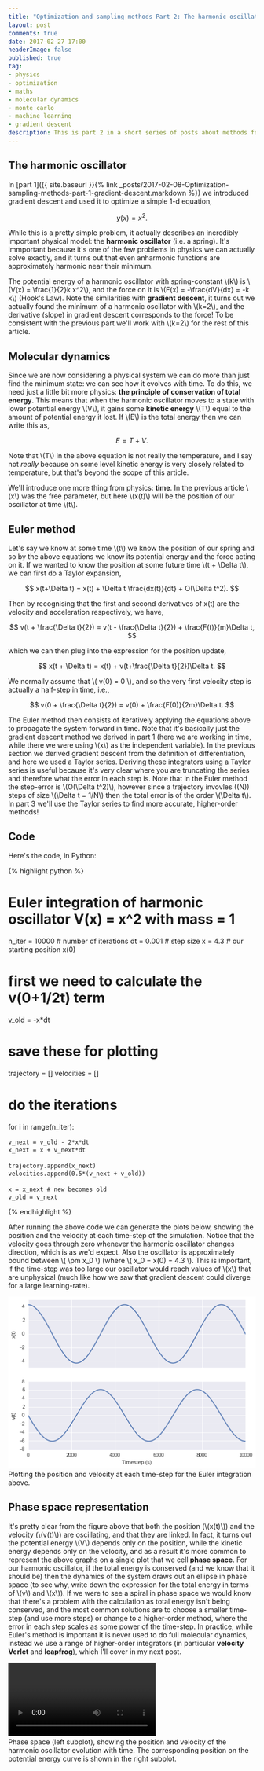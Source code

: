 ```yaml
---
title: "Optimization and sampling methods Part 2: The harmonic oscillator"
layout: post
comments: true
date: 2017-02-27 17:00
headerImage: false
published: true
tag:
- physics
- optimization
- maths
- molecular dynamics
- monte carlo
- machine learning
- gradient descent
description: This is part 2 in a short series of posts about methods for finding local minina, and on using molecular dynamics or Monte Carlo methods to sample from functions. Here I introduce the harmonic oscillator, an important physical model, and relate it to what we did in part 1. I'll derive Euler's method and show a simple NVE simulation.
---
```


## The harmonic oscillator

In [part 1]({{ site.baseurl }}{% link _posts/2017-02-08-Optimization-sampling-methods-part-1-gradient-descent.markdown %})
we introduced gradient descent and used it to optimize a simple 1-d equation,

$$ y(x) = x^2. $$

While this is a pretty simple problem, it actually describes an incredibly
important physical model: the **harmonic oscillator** (i.e. a spring).
It's immportant because it's one of the few problems in physics we can 
actually solve exactly, and it turns out that even anharmonic functions 
are approximately harmonic near their minimum.

The potential energy of a harmonic oscillator with spring-constant 
\\(k\\) is \\(V(x) = \frac{1}{2}k x^2\\),
and the force on it is \\(F(x) = -\frac{dV}{dx} = -k x\\) (Hook's Law). 
Note the similarities with **gradient descent**, it turns out we actually 
found the minimum of a harmonic oscillator with \\(k=2\\), and the 
derivative (slope) in gradient descent corresponds to the force!
To be consistent with the previous part we'll work with \\(k=2\\) for the 
rest of this article.

## Molecular dynamics

Since we are now considering a physical system we can do more than just find 
the minimum state: we can see how it evolves with time. To do this, we need 
just a little bit more physics: **the principle of conservation of total energy**.
This means that when the harmonic oscillator moves to a state with lower 
potential energy \\(V\\), it gains some **kinetic energy** \\(T\\) equal to 
the amount of potential energy it lost. If \\(E\\) is the total energy then 
we can write this as,

$$ E = T + V. $$

Note that \\(T\\) in the above equation is not really the temperature, and I 
say not *really* because on some level kinetic energy is very closely related 
to temperature, but that's beyond the scope of this article.

We'll introduce one more thing from physics: **time**. In the previous article 
\\(x\\) was the free parameter, but here \\(x(t)\\) will be the position of our 
oscillator at time \\(t\\).

## Euler method

Let's say we know at some time \\(t\\) we know the position of our spring
and so by the above equations we know its potential energy and the force 
acting on it.  If we wanted to know the position at some future time
\\(t + \Delta t\\), we can first do a Taylor expansion,

$$ x(t+\Delta t) = x(t) + \Delta t \frac{dx(t)}{dt} + O(\Delta t^2). $$

Then by recognising that the first and second derivatives of x(t) are 
the velocity and acceleration respectively, we have,

$$ v(t + \frac{\Delta t}{2}) = v(t - \frac{\Delta t}{2}) + \frac{F(t)}{m}\Delta t, $$

which we can then plug into the expression for the position update, 

$$ x(t + \Delta t) = x(t) + v(t+\frac{\Delta t}{2})\Delta t. $$

We normally assume that \\( v(0) = 0 \\), and so the very first velocity step is 
actually a half-step in time, i.e.,

$$  v(0 + \frac{\Delta t}{2}) = v(0) + \frac{F(0)}{2m}\Delta t. $$

The Euler method then consists of iteratively applying the equations above to propagate
the system forward in time. Note that it's basically just the gradient descent method 
we derived in part 1 (here we are working in time, while there we were using \\(x\\) 
as the independent variable). In the previous section we derived gradient descent from 
the definition of differentiation, and here we used a Taylor series. Deriving these 
integrators using a Taylor series is useful because it's very clear where you 
are truncating the series and therefore what the error in each step is. Note that in 
the Euler method the step-error is \\(O(\Delta t^2)\\), however since a
trajectory invovles \((N\)) steps of size \\(\Delta t = 1/N\\) then the total error 
is of the order \\(\Delta t\\).
In part 3 we'll use the Taylor series to find more accurate, higher-order methods!

## Code

Here's the code, in Python:

{% highlight python %}
# Euler integration of harmonic oscillator V(x) = x^2 with mass = 1
n_iter = 10000 # number of iterations
dt = 0.001 # step size
x = 4.3 # our starting position x(0)

# first we need to calculate the v(0+1/2t) term
v_old = -x*dt

# save these for plotting
trajectory = []
velocities = []

# do the iterations
for i in range(n_iter):
    
    v_next = v_old - 2*x*dt
    x_next = x + v_next*dt

    trajectory.append(x_next)
    velocities.append(0.5*(v_next + v_old))
    
    x = x_next # new becomes old
    v_old = v_next
{% endhighlight %} 

After running the above code we can generate the plots below, showing the position and the velocity 
at each time-step of the simulation. Notice that the velocity goes through zero whenever the harmonic
oscillator changes direction, which is as we'd expect. Also the oscillator is approximately bound 
between \\( \pm x_0 \\) (where \\( x_0 = x(0) = 4.3 \\). 
This is important, if the time-step was too large our oscillator would reach values of \\(x\\) that 
are unphysical (much like how we saw that gradient descent could diverge for a large learning-rate).
<div class="imgcap">
<img src="/assets/images/optimization/euler_xv.png" >
Plotting the position and velocity at each time-step for the Euler integration above.
</div>

## Phase space representation

It's pretty clear from the figure above that both the position (\\(x(t)\\)) and 
the velocity (\\(v(t)\\)) are oscillating, 
and that they are linked. In fact, it turns out the potential energy \\(V\\) depends only on 
the position, while the kinetic energy depends only on the velocity, and as a result it's more 
common to represent the above graphs on a single plot that we cell **phase space**.
For our harmonic oscillator, 
if the total energy is conserved 
(and we know that it should be) then the dynamics of the system 
draws out an ellipse in phase space (to see why, write down the expression for the total 
energy in terms of \\(v\\) and \\(x\\)). 
If we were to see a spiral in phase space we would know that there's a problem with 
the calculation as total energy isn't being conserved, and the most common solutions are 
to choose a smaller time-step (and use more steps) or change to a higher-order method, 
where the error in each step scales as some power of the time-step.
In practice, while Euler's method is important it is never used to do full molecular dynamics,
instead we use a range of higher-order integrators 
(in particular **velocity Verlet** and **leapfrog**), which I'll cover in my next post.

<video controls="controls" autoplay="autoplay" loop="loop">
  <source src="/assets/images/optimization/harmonic_oscillator_ps.mp4" type="video/mp4">
</video>
<br/>
<div class="imgcap">
Phase space (left subplot), showing the position and velocity of the harmonic 
oscillator evolution with time. The corresponding position on the potential 
energy curve is shown in the right subplot.
</div>

